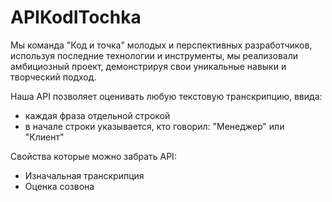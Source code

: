 # APIKodITochka
Мы команда "Код и точка" молодых и перспективных разработчиков, используя последние технологии и инструменты, мы реализовали амбициозный проект, демонстрируя свои уникальные навыки и творческий подход.


Наша API позволяет оценивать любую текстовую транскрипцию, ввида:
 - каждая фраза отдельной строкой 
 - в начале строки указывается, кто говорил: "Менеджер" или "Клиент"


Свойства которые можно забрать API:
 - Изначальная транскрипция
 - Оценка созвона
